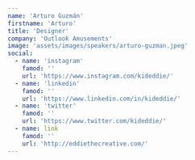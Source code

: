 ```yaml
---
name: 'Arturo Guzmán'
firstname: 'Arturo'
title: 'Designer'
company: 'Outlook Amusements'
image: 'assets/images/speakers/arturo-guzman.jpeg'
social:
  - name: 'instagram'
    famod: ''
    url: 'https://www.instagram.com/kideddie/'
  - name: 'linkedin'
    famod: ''
    url: 'https://www.linkedin.com/in/kideddie/'
  - name: 'twitter'
    famod: ''
    url: 'https://www.twitter.com/kideddie/'
  - name: link
    famod: ''
    url: 'http://eddiethecreative.com/'
---
```

